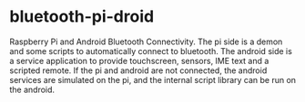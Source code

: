 bluetooth-pi-droid
==================

Raspberry Pi and Android Bluetooth Connectivity. The pi side is a demon and some scripts to automatically connect to bluetooth. The android side is a service application to provide touchscreen, sensors, IME text and a scripted remote. If the pi and android are not connected, the android services are simulated on the pi, and the internal script library can be run on the android.
